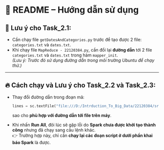 # 📘 README – Hướng dẫn sử dụng

## 🔧 Lưu ý cho Task_2.1:

- Cần chạy file `getDatesAndCategories.py` trước để tạo được 2 file: `categories.txt` và `dates.txt`.
- Khi chạy file `MapReduce - 22120384.py`, cần đổi lại **đường dẫn** tới 2 file `categories.txt` và `dates.txt` trong hàm `mapper_init`.  
  *(Lưu ý: Trước đó sử dụng đường dẫn trong môi trường Ubuntu để chạy thử.)*

---

## 🔥 Cách chạy và Lưu ý cho Task_2.2 và Task_2.3:

- Thay đổi đường dẫn trong đoạn mã:
  ```python
  lines = sc.textFile("file:///D:/Intrduction_To_Big_Data/22120384/src/Task_2.2/asr.csv")
  ```
  sao cho **phù hợp với đường dẫn tới file trên máy**.

- Khi nhấn **Run All**, đôi lúc sẽ gặp lỗi do **Spark chưa được khởi tạo thành công** nhưng đã chạy sang câu lệnh khác.  
  👉 Trường hợp này, chỉ cần **chạy lại các đoạn script ở dưới phần khai báo Spark** là được.
